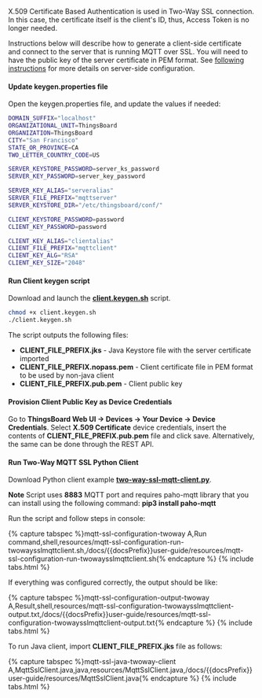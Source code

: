     
X.509 Certificate Based Authentication is used in Two-Way SSL connection. In this case, the certificate itself is the client's  ID, thus, Access Token is no longer needed.

Instructions below will describe how to generate a client-side certificate and connect to the server that is running MQTT over SSL.
You will need to have the public key of the server certificate in PEM format. 
See [following instructions](/docs/{{docsPrefix}}user-guide/mqtt-over-ssl/#self-signed-certificate-generation) for more details on server-side configuration.

#### Update keygen.properties file
 
Open the keygen.properties file, and update the values if needed:

```bash
DOMAIN_SUFFIX="localhost"
ORGANIZATIONAL_UNIT=ThingsBoard
ORGANIZATION=ThingsBoard
CITY="San Francisco"
STATE_OR_PROVINCE=CA
TWO_LETTER_COUNTRY_CODE=US

SERVER_KEYSTORE_PASSWORD=server_ks_password
SERVER_KEY_PASSWORD=server_key_password

SERVER_KEY_ALIAS="serveralias"
SERVER_FILE_PREFIX="mqttserver"
SERVER_KEYSTORE_DIR="/etc/thingsboard/conf/"

CLIENT_KEYSTORE_PASSWORD=password
CLIENT_KEY_PASSWORD=password

CLIENT_KEY_ALIAS="clientalias"
CLIENT_FILE_PREFIX="mqttclient"
CLIENT_KEY_ALG="RSA"
CLIENT_KEY_SIZE="2048"
```

#### Run Client keygen script

Download and launch the [**client.keygen.sh**](https://raw.githubusercontent.com/thingsboard/thingsboard/master/tools/src/main/shell/client.keygen.sh) script.

```bash
chmod +x client.keygen.sh
./client.keygen.sh
```

The script outputs the following files:

 - **CLIENT_FILE_PREFIX.jks** - Java Keystore file with the server certificate imported
 - **CLIENT_FILE_PREFIX.nopass.pem** - Client certificate file in PEM format to be used by non-java client 
 - **CLIENT_FILE_PREFIX.pub.pem** - Client public key

#### Provision Client Public Key as Device Credentials

Go to **ThingsBoard Web UI -> Devices -> Your Device -> Device Credentials**. Select **X.509 Certificate** device credentials, insert the contents of  **CLIENT_FILE_PREFIX.pub.pem** file and click save.
Alternatively, the same can be done through the REST API.

#### Run Two-Way MQTT SSL Python Client

Download Python client example [**two-way-ssl-mqtt-client.py**](/docs/{{docsPrefix}}user-guide/resources/mqtt-over-ssl/two-way-ssl-mqtt-client.py).

**Note** Script uses **8883** MQTT port and requires paho-mqtt library that you can install using the following command: **pip3 install paho-mqtt**

Run the script and follow steps in console:

{% capture tabspec %}mqtt-ssl-configuration-twoway
A,Run command,shell,resources/mqtt-ssl-configuration-run-twowaysslmqttclient.sh,/docs/{{docsPrefix}}user-guide/resources/mqtt-ssl-configuration-run-twowaysslmqttclient.sh{% endcapture %}
{% include tabs.html %}  

If everything was configured correctly, the output should be like:

{% capture tabspec %}mqtt-ssl-configuration-output-twoway
A,Result,shell,resources/mqtt-ssl-configuration-twowaysslmqttclient-output.txt,/docs/{{docsPrefix}}user-guide/resources/mqtt-ssl-configuration-twowaysslmqttclient-output.txt{% endcapture %}
{% include tabs.html %}


To run Java client, import **CLIENT_FILE_PREFIX.jks** file as follows:

{% capture tabspec %}mqtt-ssl-java-twoway-client
A,MqttSslClient.java,java,resources/MqttSslClient.java,/docs/{{docsPrefix}}user-guide/resources/MqttSslClient.java{% endcapture %}
{% include tabs.html %}